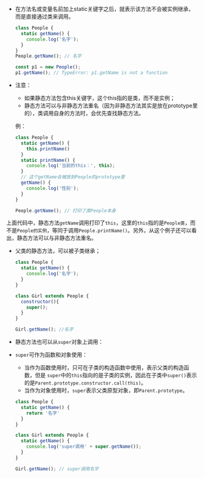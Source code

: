 
- 在方法名或变量名前加上static关键字之后，就表示该方法不会被实例继承，而是直接通过类来调用。

  ```js
  class People {
    static getName() {
      console.log('名字');
    }
  }
  People.getName(); // 名字

  const p1 = new People();
  p1.getName(); // TypeError: p1.getName is not a function
  ```

- 注意：
  - 如果静态方法包含this关键字，这个this指的是类，而不是实例；
  - 静态方法可以与非静态方法重名（因为非静态方法其实是放在prototype里的），类调用自身的方法时，会优先查找静态方法。
  
  例：

  ```js
  class People {
    static getName() {
      this.printName()
    }
    static printName() {
      console.log('当前的this：', this);
    }
    // 这个getName会被放到People的prototype里
    getName() {
      console.log('性别');
    }
  }

  People.getName(); // 打印了类People本身
  ```

上面代码中，静态方法`getName`调用打印了`this`，这里的`this`指的是`People类`，而不是`People的实例`，等同于调用`People.printName()`。另外，从这个例子还可以看出，静态方法可以与非静态方法重名。

- 父类的静态方法，可以被子类继承；

  ```js
  class People {
    static getName() {
      console.log('名字');
    }
  }

  class Girl extends People {
    constructor(){
      super();
    }
  }

  Girl.getName(); //名字
  ```

- 静态方法也可以从`super`对象上调用：
- `super`可作为函数和对象使用：
  - 当作为函数使用时，只可在子类的构造函数中使用，表示父类的构造函数，但是 `super`中的`this`指向的是子类的实例，因此在子类中`super()`表示的是`Parent.prototype.constructor.call(this)`。
  - 当作为对象使用时，`super`表示父类原型对象，即`Parent.prototype`。

  ```js
  class People {
    static getName() {
      return '名字'
    }
  }

  class Girl extends People {
    static getName() {
      console.log('super调用' + super.getName());
    }
  }

  Girl.getName(); // super调用名字
  ```

